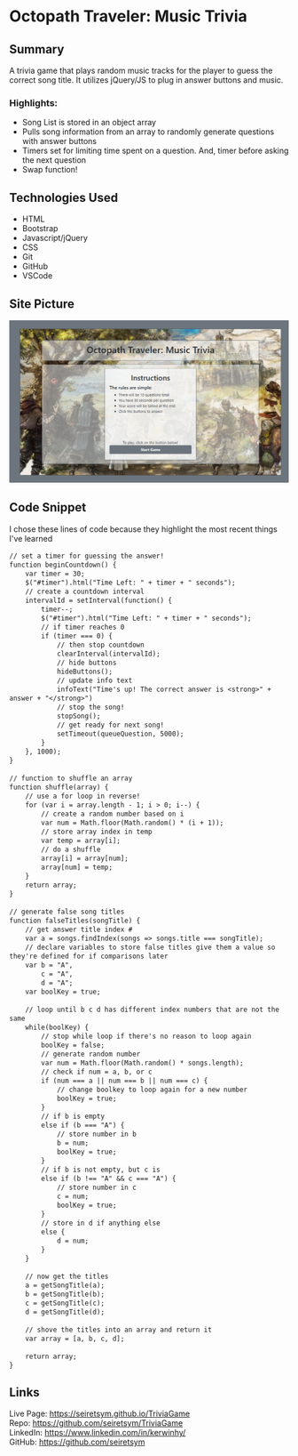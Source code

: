 # Octopath Traveler: Music Trivia

## Summary
A trivia game that plays random music tracks for the player to guess the correct song title. It utilizes jQuery/JS to plug in answer buttons and music. 

### **Highlights:**
- Song List is stored in an object array
- Pulls song information from an array to randomly generate questions with answer buttons
- Timers set for limiting time spent on a question. And, timer before asking the next question
- Swap function!

## Technologies Used
- HTML
- Bootstrap
- Javascript/jQuery
- CSS
- Git
- GitHub
- VSCode

## Site Picture
![Aether Collector](assets/images/readme.PNG)

## Code Snippet
I chose these lines of code because they highlight the most recent things I've learned

```
// set a timer for guessing the answer!
function beginCountdown() {
    var timer = 30;
    $("#timer").html("Time Left: " + timer + " seconds");
    // create a countdown interval
    intervalId = setInterval(function() {
        timer--;
        $("#timer").html("Time Left: " + timer + " seconds");
        // if timer reaches 0
        if (timer === 0) {
            // then stop countdown
            clearInterval(intervalId);
            // hide buttons
            hideButtons();
            // update info text
            infoText("Time's up! The correct answer is <strong>" + answer + "</strong>")
            // stop the song!
            stopSong();
            // get ready for next song!
            setTimeout(queueQuestion, 5000);
        }
    }, 1000);
}

// function to shuffle an array
function shuffle(array) {
    // use a for loop in reverse!
    for (var i = array.length - 1; i > 0; i--) {
        // create a random number based on i
        var num = Math.floor(Math.random() * (i + 1));
        // store array index in temp
        var temp = array[i];
        // do a shuffle
        array[i] = array[num];
        array[num] = temp;
    }
    return array;
}

// generate false song titles
function falseTitles(songTitle) {
    // get answer title index #
    var a = songs.findIndex(songs => songs.title === songTitle);
    // declare variables to store false titles give them a value so they're defined for if comparisons later
    var b = "A",
        c = "A",
        d = "A";
    var boolKey = true;

    // loop until b c d has different index numbers that are not the same
    while(boolKey) {
        // stop while loop if there's no reason to loop again
        boolKey = false;
        // generate random number
        var num = Math.floor(Math.random() * songs.length);
        // check if num = a, b, or c
        if (num === a || num === b || num === c) {
            // change boolkey to loop again for a new number
            boolKey = true;
        }
        // if b is empty
        else if (b === "A") {
            // store number in b
            b = num;
            boolKey = true;
        }
        // if b is not empty, but c is
        else if (b !== "A" && c === "A") {
            // store number in c
            c = num;
            boolKey = true;
        }
        // store in d if anything else
        else {
            d = num;
        }
    }

    // now get the titles
    a = getSongTitle(a);
    b = getSongTitle(b);
    c = getSongTitle(c);
    d = getSongTitle(d);

    // shove the titles into an array and return it
    var array = [a, b, c, d];

    return array;
}
```
## Links
Live Page: https://seiretsym.github.io/TriviaGame<br>
Repo: https://github.com/seiretsym/TriviaGame<br>
LinkedIn: https://www.linkedin.com/in/kerwinhy/<br>
GitHub: https://github.com/seiretsym<br>